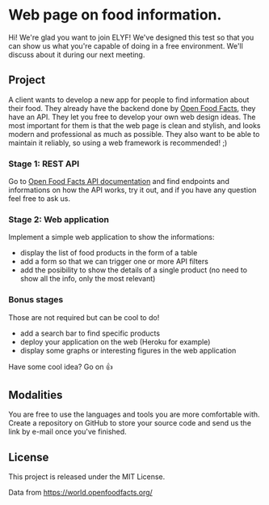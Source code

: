 # Web page on food information.

Hi! We're glad you want to join ELYF! We've designed this test so that you can show us what you're capable of doing in a free environment. We'll discuss about it during our next meeting.

## Project
A client wants to develop a new app for people to find information about their food. They already have the backend done by [Open Food Facts](https://world.openfoodfacts.org/), they have an API. They let you free to develop your own web design ideas. The most important for them is that the web page is clean and stylish, and looks modern and professional as much as possible. They also want to be able to maintain it reliably, so using a web framework is recommended! ;) 

### Stage 1: REST API
Go to [Open Food Facts API documentation](https://openfoodfacts.github.io/api-documentation/) and find endpoints and informations on how the API works, try it out, and if you have any question feel free to ask us.

### Stage 2: Web application
Implement a simple web application to show the informations:

- display the list of food products in the form of a table
- add a form so that we can trigger one or more API filters
- add the posibility to show the details of a single product (no need to show all the info, only the most relevant)

### Bonus stages
Those are not required but can be cool to do!

- add a search bar to find specific products
- deploy your application on the web (Heroku for example)
- display some graphs or interesting figures in the web application

Have some cool idea? Go on 👍

## Modalities
You are free to use the languages and tools you are more comfortable with.
Create a repository on GitHub to store your source code and send us the link by e-mail once you've finished.

## License
This project is released under the MIT License.

Data from https://world.openfoodfacts.org/
